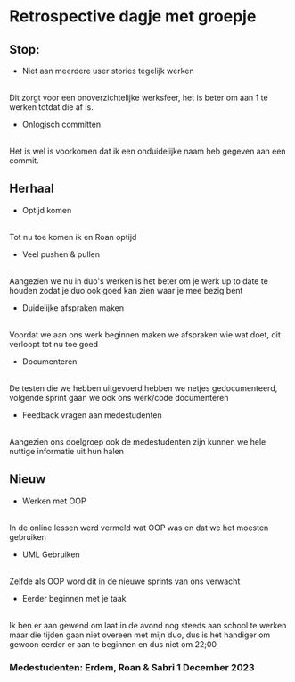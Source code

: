 # Retrospective dagje met groepje 

## Stop:

- Niet aan meerdere user stories tegelijk werken 
<br>
Dit zorgt voor een onoverzichtelijke werksfeer, het is beter om aan 1 te werken totdat die af is.

- Onlogisch committen 
<br>
Het is wel is voorkomen dat ik een onduidelijke naam heb gegeven aan een commit. 


## Herhaal

- Optijd komen
<br>
Tot nu toe komen ik en Roan optijd

- Veel pushen & pullen 
<br>
Aangezien we nu in duo's werken is het beter om je werk up to date te houden zodat je duo ook goed kan zien waar je mee bezig bent

- Duidelijke afspraken maken
<br>
Voordat we aan ons werk beginnen maken we afspraken wie wat doet, dit verloopt tot nu toe goed

- Documenteren
<br>
De testen die we hebben uitgevoerd hebben we netjes gedocumenteerd, volgende sprint gaan we ook ons werk/code documenteren

- Feedback vragen aan medestudenten
<br>
Aangezien ons doelgroep ook de medestudenten zijn kunnen we hele nuttige informatie uit hun halen

## Nieuw

- Werken met OOP
<br>
In de online lessen werd vermeld wat OOP was en dat we het moesten gebruiken

- UML Gebruiken
<br>
Zelfde als OOP word dit in de nieuwe sprints van ons verwacht

- Eerder beginnen met je taak
<br>
Ik ben er aan gewend om laat in de avond nog steeds aan school te werken maar die tijden gaan niet overeen met mijn duo, dus is het handiger om gewoon eerder er aan te beginnen en dus niet om 22;00

### Medestudenten: Erdem, Roan & Sabri 1 December 2023